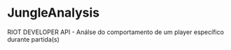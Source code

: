 # JungleAnalysis
RIOT DEVELOPER API - Análse do comportamento de um player específico durante partida(s)
